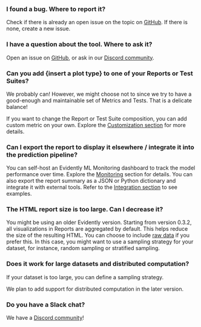 ### **I found a bug. Where to report it?**

Check if there is already an open issue on the topic on [GitHub](https://github.com/evidentlyai/evidently). If there is none, create a new issue.

### **I have a question about the tool. Where to ask it?**

Open an issue on [GitHub](https://github.com/evidentlyai/evidently), or ask in our [Discord community](https://discord.gg/xZjKRaNp8b).

### **Can you add {insert a plot type} to one of your Reports or Test Suites?**

We probably can! However, we might choose not to since we try to have a good-enough and maintainable set of Metrics and Tests. That is a delicate balance!

If you want to change the Report or Test Suite composition, you can add custom metric on your own. Explore the [Customization section](../customization) for more details.

### **Can I export the report to display it elsewhere / integrate it into the prediction pipeline?**

You can self-host an Evidently ML Monitoring dashboard to track the model performance over time. Explore the [Monitoring](../monitoring/monitoring_overview.md) section for details. You can also export the report summary as a JSON or Python dictionary and integrate it with external tools. Refer to the [Integration section](../integrations) to see examples.

### **The HTML report size is too large. Can I decrease it?**

You might be using an older Evidently version. Starting from version 0.3.2, all visualizations in Reports are aggregated by default. This helps reduce the size of the resulting HTML. You can choose to include [raw data](../customization/report-data-aggregation.md) if you prefer this. In this case, you might want to use a sampling strategy for your dataset, for instance, random sampling or stratified sampling.

### **Does it work for large datasets and distributed computation?**

If your dataset is too large, you can define a sampling strategy. 

We plan to add support for distributed computation in the later version.

### **Do you have a Slack chat?**

We have a [Discord community](https://discord.gg/xZjKRaNp8b)!

